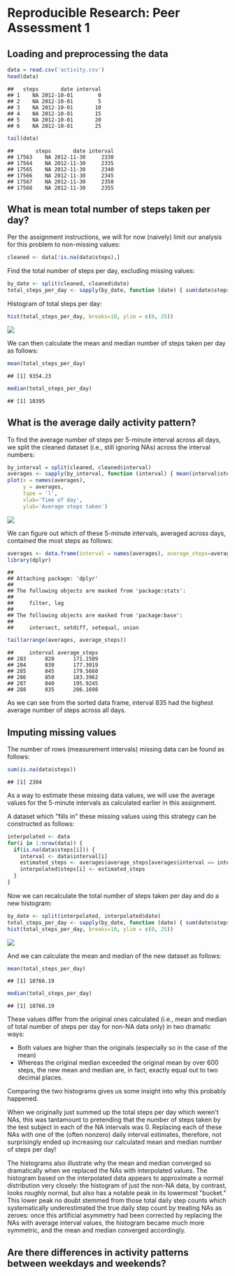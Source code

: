 # Reproducible Research: Peer Assessment 1


## Loading and preprocessing the data


```r
data = read.csv('activity.csv')
head(data)
```

```
##   steps       date interval
## 1    NA 2012-10-01        0
## 2    NA 2012-10-01        5
## 3    NA 2012-10-01       10
## 4    NA 2012-10-01       15
## 5    NA 2012-10-01       20
## 6    NA 2012-10-01       25
```

```r
tail(data)
```

```
##       steps       date interval
## 17563    NA 2012-11-30     2330
## 17564    NA 2012-11-30     2335
## 17565    NA 2012-11-30     2340
## 17566    NA 2012-11-30     2345
## 17567    NA 2012-11-30     2350
## 17568    NA 2012-11-30     2355
```


## What is mean total number of steps taken per day?

Per the assignment instructions, we will for now (naively) limit our analysis for this
problem to non-missing values:


```r
cleaned <- data[!is.na(data$steps),]
```

Find the total number of steps per day, excluding missing values:


```r
by_date <- split(cleaned, cleaned$date)
total_steps_per_day <- sapply(by_date, function (date) { sum(date$steps) })
```

Histogram of total steps per day:


```r
hist(total_steps_per_day, breaks=10, ylim = c(0, 25))
```

![](PA1_template_files/figure-html/unnamed-chunk-4-1.png) 

We can then calculate the mean and median number of steps taken per day as follows:


```r
mean(total_steps_per_day)
```

```
## [1] 9354.23
```

```r
median(total_steps_per_day)
```

```
## [1] 10395
```


## What is the average daily activity pattern?

To find the average number of steps per 5-minute interval across all days, we split the
cleaned dataset (i.e., still ignoring NAs) across the interval numbers:


```r
by_interval = split(cleaned, cleaned$interval)
averages <- sapply(by_interval, function (interval) { mean(interval$steps) })
plot(x = names(averages),
     y = averages,
     type = 'l',
     xlab='Time of day',
     ylab='Average steps taken')
```

![](PA1_template_files/figure-html/unnamed-chunk-6-1.png) 

We can figure out which of these 5-minute intervals, averaged across days, contained the
most steps as follows:


```r
averages <- data.frame(interval = names(averages), average_steps=averages)
library(dplyr)
```

```
## 
## Attaching package: 'dplyr'
## 
## The following objects are masked from 'package:stats':
## 
##     filter, lag
## 
## The following objects are masked from 'package:base':
## 
##     intersect, setdiff, setequal, union
```

```r
tail(arrange(averages, average_steps))
```

```
##     interval average_steps
## 283      820      171.1509
## 284      830      177.3019
## 285      845      179.5660
## 286      850      183.3962
## 287      840      195.9245
## 288      835      206.1698
```

As we can see from the sorted data frame, interval 835 had the highest average number of
steps across all days.


## Imputing missing values

The number of rows (measurement intervals) missing data can be found as follows:


```r
sum(is.na(data$steps))
```

```
## [1] 2304
```

As a way to estimate these missing data values, we will use the average values for the
5-minute intervals as calculated earlier in this assignment.

A dataset which "fills in" these missing values using this strategy can be constructed as
follows:


```r
interpolated <- data
for(i in 1:nrow(data)) {
  if(is.na(data$steps[i])) {
    interval <- data$interval[i]
    estimated_steps <- averages$average_steps[averages$interval == interval]
    interpolated$steps[i] <- estimated_steps
  }
}
```

Now we can recalculate the total number of steps taken per day and do a new histogram:


```r
by_date <- split(interpolated, interpolated$date)
total_steps_per_day <- sapply(by_date, function (date) { sum(date$steps) })
hist(total_steps_per_day, breaks=10, ylim = c(0, 25))
```

![](PA1_template_files/figure-html/unnamed-chunk-10-1.png) 

And we can calculate the mean and median of the new dataset as follows:


```r
mean(total_steps_per_day)
```

```
## [1] 10766.19
```

```r
median(total_steps_per_day)
```

```
## [1] 10766.19
```

These values differ from the original ones calculated (i.e., mean and median of total number of steps per day for non-NA data only) in two dramatic ways:

- Both values are higher than the originals (especially so in the case of the mean)
- Whereas the original median exceeded the original mean by over 600 steps, the new
  mean and median are, in fact, exactly equal out to two decimal places.

Comparing the two histograms gives us some insight into why this probably happened.

When we originally just summed up the total steps per day which weren't NAs, this was
tantamount to pretending that the number of steps taken by the test subject in each of
the NA intervals was 0.  Replacing each of these NAs with one of the (often nonzero)
daily interval estimates, therefore, not surprisingly ended up increasing our calculated
mean and median number of steps per day!

The histograms also illustrate why the mean and median converged so dramatically when we
replaced the NAs with interpolated values.  The histogram based on the interpolated data
appears to approximate a normal distribution very closely:  the histogram of just the
non-NA data, by contrast, looks roughly normal, but also has a notable peak in its
lowermost "bucket."  This lower peak no doubt stemmed from those total daily step
counts which systematically underestimated the true daily step count by treating NAs as
zeroes:  once this artificial asymmetry had been corrected by replacing the NAs with
average interval values, the histogram became much more symmetric, and the mean and
median converged accordingly.


## Are there differences in activity patterns between weekdays and weekends?
